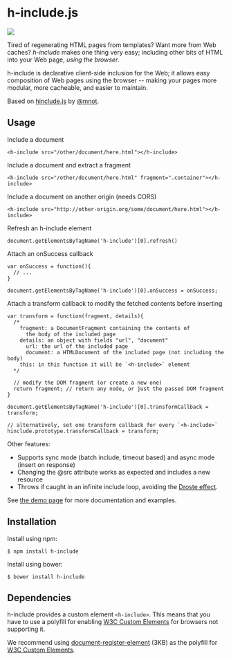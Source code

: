 # h-include.js

<a href="https://travis-ci.org/gustafnk/h-include"><img src="https://secure.travis-ci.org/gustafnk/h-include.png?branch=master"></a>

Tired of regenerating HTML pages from templates? Want more from Web caches?
*h-include* makes one thing very easy; including other bits of HTML into your
Web page, _using the browser_.

h-include is declarative client-side inclusion for the Web; it allows easy
composition of Web pages using the browser -- making your pages more modular,
more cacheable, and easier to maintain. 

Based on [hinclude.js](https://github.com/mnot/hinclude) by [@mnot](https://github.com/mnot/).

## Usage

Include a document

```
<h-include src="/other/document/here.html"></h-include>
```

Include a document and extract a fragment

```
<h-include src="/other/document/here.html" fragment=".container"></h-include>
```

Include a document on another origin (needs CORS)

```
<h-include src="http://other-origin.org/some/document/here.html"></h-include>
```

Refresh an h-include element

```
document.getElementsByTagName('h-include')[0].refresh()
```

Attach an onSuccess callback

```
var onSuccess = function(){
  // ...
}

document.getElementsByTagName('h-include')[0].onSuccess = onSuccess;
```

Attach a transform callback to modify the fetched contents before inserting

```
var transform = function(fragment, details){
  /* 
    fragment: a DocumentFragment containing the contents of 
      the body of the included page
    details: an object with fields "url", "document"
      url: the url of the included page
      document: a HTMLDocument of the included page (not including the body)
    this: in this function it will be `<h-include>` element
  */

  // modify the DOM fragment (or create a new one)
  return fragment; // return any node, or just the passed DOM fragment
}

document.getElementsByTagName('h-include')[0].transformCallback = transform;

// alternatively, set one transform callback for every `<h-include>`
hinclude.prototype.transformCallback = transform;
```


Other features:

 - Supports sync mode (batch include, timeout based) and async mode (insert on response)
 - Changing the @src attribute works as expected and includes a new resource
 - Throws if caught in an infinite include loop, avoiding the [Droste effect](https://en.wikipedia.org/wiki/Droste_effect).

See [the demo page](http://gustafnk.github.com/h-include/) for more documentation and
examples.

## Installation

Install using npm:

```shell
$ npm install h-include
```

Install using bower:

```shell
$ bower install h-include
```

## Dependencies

h-include provides a custom element `<h-include>`. This means that you have
to use a polyfill for enabling [W3C Custom Elements](http://w3c.github.io/webcomponents/spec/custom/) for browsers not supporting it.

We recommend using [document-register-element](https://github.com/WebReflection/document-register-element) (3KB) as the polyfill for [W3C Custom Elements](http://w3c.github.io/webcomponents/spec/custom/).
